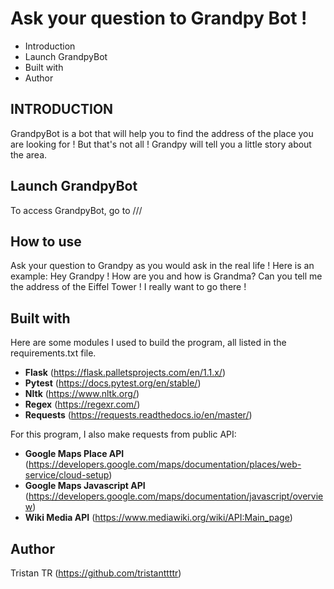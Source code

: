# Ask your question to Grandpy Bot ! 

 * Introduction
 * Launch GrandpyBot 
 * Built with
 * Author

## INTRODUCTION

GrandpyBot is a bot that will help you to find the address of the place you are looking for ! But that's not all ! Grandpy will tell you a little story about the area. 


## Launch GrandpyBot

To access GrandpyBot, go to ///

## How to use 

Ask your question to Grandpy as you would ask in the real life ! 
Here is an example: Hey Grandpy ! How are you and how is Grandma? Can you tell me the address of the Eiffel Tower ! I really want to go there !

## Built with

Here are some modules I used to build the program, all listed in the requirements.txt file.

 * __Flask__ (https://flask.palletsprojects.com/en/1.1.x/)
 * __Pytest__ (https://docs.pytest.org/en/stable/)
 * __Nltk__ (https://www.nltk.org/)
 * __Regex__ (https://regexr.com/)
 * __Requests__ (https://requests.readthedocs.io/en/master/)

 For this program, I also make requests from public API:
 * __Google Maps Place API__ (https://developers.google.com/maps/documentation/places/web-service/cloud-setup)
 * __Google Maps Javascript API__ (https://developers.google.com/maps/documentation/javascript/overview)
 * __Wiki Media API__ (https://www.mediawiki.org/wiki/API:Main_page)

## Author

Tristan TR (https://github.com/tristanttttr)
